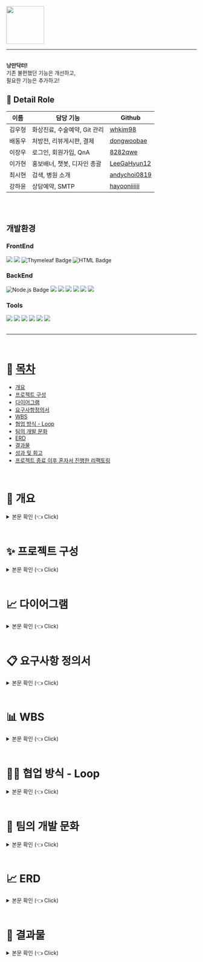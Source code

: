 <img src="https://github.com/6BitCampers/Nangman_Doctor/assets/86636344/2c29fdd9-7493-4c20-9866-af0f4a72410f" width="100">

<hr>
<br>
<b>낭만닥터!</b><br>
기존 불편했던 기능은 개선하고, <br>
필요한 기능은 추가하고!

## 📃 Detail Role <a name = "role"></a>
이름|담당 기능|Github
---|---|---
김우형|화상진료, 수술예약, Git 관리|[whkim98](https://github.com/whkim98)
배동우|처방전, 리뷰게시판, 결제|[dongwoobae](https://github.com/dongwoobae)
이장우|로그인, 회원가입, QnA|[8282qwe](https://github.com/8282qwe)
이가현|홍보배너, 챗봇, 디자인 총괄|[LeeGaHyun12](https://github.com/LeeGaHyun12)
최시현|검색, 병원 소개|[andychoi0819](https://github.com/andychoi0819)
강하윤|상담예약, SMTP|[hayooniiiiii](https://github.com/hayooniiiiii)
<br/>


<br>

## 개발환경
### FrontEnd
<div>
  <img src="https://img.shields.io/badge/CSS-1572B6?style=for-the-badge&logo=CSS3&logoColor=white">
  <img src="https://img.shields.io/badge/javascript-F7DF1E?style=for-the-badge&logo=javascript&logoColor=white">
  <img src="https://img.shields.io/badge/Thymeleaf-005F0F?style=for-the-badge&logo=Thymeleaf&logoColor=white" alt="Thymeleaf Badge">
  <img src="https://img.shields.io/badge/HTML-239120?style=for-the-badge&logo=html5&logoColor=white" alt="HTML Badge">
</div>

### BackEnd
<div>
  <img src="https://img.shields.io/badge/Node.js-339933?style=for-the-badge&logo=node.js&logoColor=white" alt="Node.js Badge">
  <img src="https://img.shields.io/badge/Java-007396?style=for-the-badge&logo=Java&logoColor=white"> 
  <img src="https://img.shields.io/badge/Spring Boot-6DB33F?style=for-the-badge&logo=spring boot&logoColor=white">
  <img src="https://img.shields.io/badge/mybatis-000000?style=for-the-badge&logo=java&logoColor=white">
  <img src="https://img.shields.io/badge/mysql-4479A1?style=for-the-badge&logo=mysql&logoColor=white">
  <img src="https://img.shields.io/badge/apache tomcat-F8DC75?style=for-the-badge&logo=apachetomcat&logoColor=black">
  <img src="https://img.shields.io/badge/naver cloud platform-03C75A?style=for-the-badge&logo=naver&logoColor=white">
</div>

### Tools
<div>
  <img src="https://img.shields.io/badge/jenkins-D24939?style=for-the-badge&logo=jenkins&logoColor=white">
  <img src="https://img.shields.io/badge/docker-2496ED?style=for-the-badge&logo=docker&logoColor=white">
  <img src="https://img.shields.io/badge/GitHub-181717?style=for-the-badge&logo=GitHub&logoColor=white">
  <img src="https://img.shields.io/badge/Git-F05032?style=for-the-badge&logo=Git&logoColor=white">
  <img src="https://img.shields.io/badge/intellij idea-000000?style=for-the-badge&logo=intellijidea&logoColor=white">
  <img src="https://img.shields.io/badge/vscode-007ACC?style=for-the-badge&logo=visualstudiocode&logoColor=white">
</div>

  <br>

---

 <br>

# 📝 [목차](#index) <a name = "index"></a>

- [개요](#outline)
- [프로젝트 구성](#Configuration)
- [다이어그램](#Diagram)
- [요구사항정의서](#definition)
- [WBS](#wbs)
- [협업 방식 - Loop](#Loop)
- [팀의 개발 문화](#culture)
- [ERD](#erd)
- [결과물](#outputs)
- [성과 및 회고](#retrospection)
- [프로젝트 종료 이후 혼자서 진행한 리팩토링](#update)

<br>

# 🎉 개요 <a name = "outline"></a>

<details>
   <summary> 본문 확인 (👈 Click)</summary>
<br />

<h3>성형외과 전문 통합 시스템 "낭만닥터" !!!</h3>

낭만닥터는 자신의 외모를 가꾸어 나가는 성형의 시대에 맞추어 필요한 정보를 제공하고, 강남에 위치한 모든 성형외과의 정보와 상담 예약까지 제공합니다. 비대면 진료까지 가능한 낭만 닥터의 서비스를 즐겨보세요!


</details>

<br>

# ✨ 프로젝트 구성 <a name = "Configuration"></a>

<details>
   <summary> 본문 확인 (👈 Click)</summary>
<br />

+ 로그인/회원가입
    - 모든 사용자는 소셜 / 로컬 중 원하는 방식으로 회원가입 및 로그인 가능
    - 소셜로그인(Naver,Kakao,Google)
    - 마이페이지에서 예약 내역 확인 가능

<br>

+ 병원 검색
    - 키워드 검색
    - 검색어 추천
    - 평점 순으로 출력

<br>

+ 예약
    - 병원 검색을 통해 예약 페이지 접속
    - 예약과 동시에 로그인한 이메일 주소로 알림 메일 전송
    - 직원 페이지에서 수락 버튼 클릭시 화상진료 입장 가능

<br>

+ 화상 진료
    - 이메일로 전송된 방이름 입력 후 화상 진료 시작
    - 의사는 처방전 입력 페이지로 이동
    - 채팅 및 카메라 ON/OFF, 마이크 MUTE/UNMUTE
    - 방나가기 버튼 클릭시 화상진료 버튼이 결제 버튼으로 바뀜
      
<br>

+ 결제
    - 의사가 처방전 입력시 결제하러가기 버튼 활성화
    - 카드, 휴대폰, 가상계좌 등의 방법으로 결제 가능
    - 결제시 리뷰쓰러가기 및 처방전 열람 버튼 활성화
      
<br>

+ 챗봇
    - 예약하기, 병원검색 가능
 
<br>

+ 익명게시판
    - 익명으로 작성
    - 작성시 닉네임, 비밀번호, 내용 입력 가능
    - 파일첨부 가능
    - 비밀번호 암호화
 
<br>

+ 직원페이지
    - 의사, 간호사, 행정, 매니저 권한 부여
    - 매니저는 속한 병원의 직원에게 권한 변경 및 병원 정보 수정 가능
    - 캘린더에서 일정 보기
      
<br>
</details>

<br>

# 📈 다이어그램  <a name = "Diagram"></a>

<details>
   <summary> 본문 확인 (👈 Click)</summary>
<br/>

<h3>ER다이어그램</h3>
<div align="center">
 <img src="https://github.com/6BitCampers/Nangman_Doctor/assets/86636344/01b725d9-fad3-465b-a031-52b6709f58f4" width="450">
</div>

</details>

<br>

# 📋 요구사항 정의서  <a name = "definition"></a>

<details>
   <summary> 본문 확인 (👈 Click)</summary>
<br />

<div align="center">
 <img src="/images/definition_1.PNG" alt="definition_1">
</div>

<div align="center">
 <img src="/images/definition_2.PNG" alt="definition_2">
</div>

<div align="center">
 <img src="/images/definition_3.PNG" alt="definition_3">
</div>

<div align="center">
 <img src="/images/definition_4.PNG" alt="definition_4">
</div>

</details>

<br>

# 📊 WBS  <a name = "wbs"></a>

<details>
   <summary> 본문 확인 (👈 Click)</summary>
<br />

<div align="center">
 <img src="/images/wbs.png" alt="wbs">
</div>
</details>

<br>

# 🙌🏻 협업 방식 - Loop <a name = "Loop"></a>

<details>
   <summary> 본문 확인 (👈 Click)</summary>
<br />


<div align="center">
 <img src="/images/loop_1.PNG" alt="loop_1">
</div>

<div align="center">
 <img src="/images/loop_2.PNG" alt="loop_2">
</div>

<div align="center">
 <img src="/images/loop_3.PNG" alt="loop_3">
</div>

<div align="center">
 <img src="/images/loop_4.PNG" alt="loop_4">
</div>

<div align="center">
 <img src="/images/loop_5.PNG" alt="loop_5">
</div>

<div align="center">
 <img src="/images/loop_6.PNG" alt="loop_6">
</div>

저희 팀은 협업 방식으로 Loop를 사용했습니다.  

아이디어를 공유하고 해당 아이디어 대해 자신의 생각과 추가적인 아이디어를 작성하여 아이디어 보완을 했습니다.

프로젝트 선정 후 목표 우선순위 진행률과 구현할 기능을 선정하고  역할 분담을 하고 각자 맡은 기능들에 대해 백로그를 작성하면서 팀원들과 진행사항을 공유했습니다.

백로그를 통해 개발해야할 모든 기능들, 이번주에 개발해야할 기능, 개발 진행중, 개발 완료된 칸으로 옮기면서 한눈에 볼 수 있도록 진행했습니다. 

멀티캠퍼스에서 진행하는 현업자분들과  멘토링 시간을 가지고 나면, 피드백을 정리하고 이에 대한 회고하고 프로젝트에 반영했습니다.


</details>

<br>


# 🎡 팀의 개발 문화 <a name = "culture"></a>

<details>
   <summary> 본문 확인 (👈 Click)</summary>
<br />


## 멀개미 Github 규칙
<h3>1. 개발 환경 및 협업 방법:</h3>
각 개발자는 본인이 현재 작업중인 폴더 외의 코드는 확인만 가능하고 직접 수정하지 않습니다.

코드 변경이 필요한 부분을 찾았을 때, 해당 부분의 담당자에게 알려주고 직접 수정하지 않습니다.

<br>

<h3>2. 커밋 규칙:</h3>
매일 최소 1회 이상 커밋합니다.

기능이 완료되지 않은 오류 함수의 경우 주석 처리 후 커밋합니다.

<h3>3.브랜치 전략:</h3>
Main 브랜치에서는 직접적으로 개발하지 않고, 기능 개발은 'feat/내이름' 형식의 Feature 브랜치로 진행합니다.

개발이 완료되면 Feature 브랜치에서 dev 브랜치로 pull request를 생성하여 코드 리뷰를 받고 승인을 받은 후에만 dev 브랜치로 병합(merge)합니다.

dev 브랜치로 merge된 이후에는 변경된 기능을 확인하고, main 브랜치로 merge하기 전에 간단하게 테스트하여 이상이 없을 경우에만 병합합니다.

<h3>4. 브랜치 네이밍:</h3>
개발 기능은 feat/이니셜 형식의 브랜치를 생성합니다.

함수를 생성, 수정, 삭제하는 경우에는 [add], [update], [delete], [add-ing], [update-ing] 등의 태그를 사용하고, 함수명은 method1, method2 등으로 작성합니다. 필요한 경우 상세 내용까지 추가로 기재합니다.


<h3>기타:</h3>
팀 프로젝트 초반에는 스프링 파일 전체 올린 후, 어느정도 완성도가 나오면 중요한 부분만 올리기로 합니다.

초반에 스프링 파일을 전체 올리는 이유는, 매퍼파일 등을 올려야 하기 때문이고,

후반에 중요한 파일만 부분적으로 올리는 이유는, 복잡해서 코드리뷰 하기 힘든 상황을 방지하기 위함입니다.


</details>

<br>


# 📈 ERD <a name = "erd"></a>

<details>
   <summary> 본문 확인 (👈 Click)</summary>
<br />


<div align="center">
 <img src="/images/erd.PNG" alt="erd">
</div>

</details>

<br>

# 🔎 결과물  <a name = "outputs"></a>

<details>
   <summary> 본문 확인 (👈 Click)</summary>
<br />

배포한 주소입니다.

카카오와 네이버는 사업자등록증이 있어야 인원수 제한 없이 사용가능하여, 구글로 로그인해주시면 됩니다.


https://moneybug.site/moneybug/main.jsp


</details>

<br>


